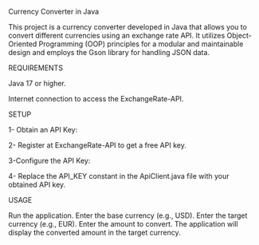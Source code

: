 Currency Converter in Java

This project is a currency converter developed in Java that allows you to convert different currencies using an exchange rate API. It utilizes Object-Oriented Programming (OOP) principles for a modular and maintainable design and employs the Gson library for handling JSON data.

REQUIREMENTS 

Java 17 or higher.

Internet connection to access the ExchangeRate-API.

SETUP

1- Obtain an API Key:

2- Register at ExchangeRate-API to get a free API key.

3-Configure the API Key:

4- Replace the API_KEY constant in the ApiClient.java file with your obtained API key.

USAGE

Run the application.
Enter the base currency (e.g., USD).
Enter the target currency (e.g., EUR).
Enter the amount to convert.
The application will display the converted amount in the target currency.
